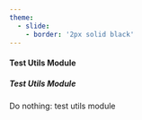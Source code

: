 ```yaml
---
theme:
  - slide:
    - border: '2px solid black'
---
```


#### Test Utils Module

##### Test Utils Module

Do nothing: test utils module
